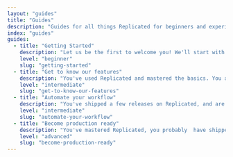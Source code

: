 ```yaml
---
layout: "guides"
title: "Guides"
description: "Guides for all things Replicated for beginners and experienced users alike."
index: "guides"
guides: 
  - title: "Getting Started"
    description: "Let us be the first to welcome you! We'll start with core concepts and terminology and then get you set up to create and license your first application."
    level: "beginner"
    slug: "getting-started"
  - title: "Get to know our features"
    description: "You've used Replicated and mastered the basics. You are familiar with all of the core concepts and terminology and have probably shipped at least one application."
    level: "intermediate"
    slug: "get-to-know-our-features"
  - title: "Automate your workflow"
    description: "You've shipped a few releases on Replicated, and are looking to leverage Replicated's automation features to increase velocity and facilitate collaboration."
    level: "intermediate"
    slug: "automate-your-workflow"
  - title: "Become production ready"
    description: "You've mastered Replicated, you probably  have shipped multiple applications and are familiar with some of our more advanced features."
    level: "advanced"
    slug: "become-production-ready"
---
```

